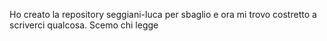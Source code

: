 Ho creato la repository seggiani-luca per sbaglio e ora mi trovo costretto a scriverci qualcosa. Scemo chi legge
